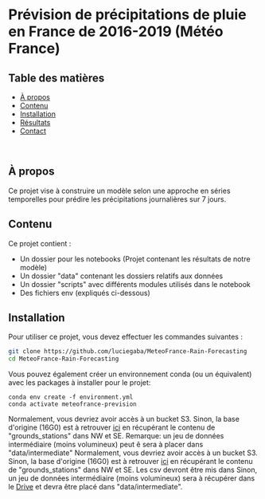 # Prévision de précipitations de pluie en France de 2016-2019 (Météo France)

## Table des matières

* [À propos](#à-propos)
* [Contenu](#contenu)
* [Installation](#installation)
* [Résultats](#résultats)
* [Contact](#contact)

<br>

## À propos
Ce projet vise à construire un modèle selon une approche en séries temporelles pour prédire les précipitations journalières sur 7 jours. 

## Contenu
Ce projet contient :
- Un dossier pour les notebooks (Projet contenant les résultats de notre modèle)
- Un dossier "data" contenant les dossiers relatifs aux données
- Un dossier "scripts" avec différents modules utilisés dans le notebook
- Des fichiers env (expliqués ci-dessous)

## Installation
Pour utiliser ce projet, vous devez effectuer les commandes suivantes :
```bash
git clone https://github.com/luciegaba/MeteoFrance-Rain-Forecasting
cd MeteoFrance-Rain-Forecasting
```

Vous pouvez également créer un environnement conda (ou un équivalent) avec les packages à installer pour le projet:
```
conda env create -f environment.yml
conda activate meteofrance-prevision
```
Normalement, vous devriez avoir accès à un bucket S3. Sinon, la base d'origine (16G0) est à retrouver [ici](https://meteonet.umr-cnrm.fr/dataset/data/) en récupérant le contenu de "grounds_stations" dans NW et SE.
Remarque: un jeu de données intermédiaire (moins volumineux) peut ê sera à placer dans "data/intermediate" 
Normalement, vous devriez avoir accès à un bucket S3. Sinon, la base d'origine (16G0) est à retrouver [ici](https://meteonet.umr-cnrm.fr/dataset/data/) en récupérant le contenu de "grounds_stations" dans NW et SE. Les csv devront être mis dans   Sinon, un jeu de données intermédiaire (moins volumineux) sera à  récupérer dans le [Drive](https://drive.google.com/file/d/1MCbUBo39btOu9SBlVZ6jN3sLgOPxTGV-/view?usp=share_link) et devra être placé dans "data/intermediate".
